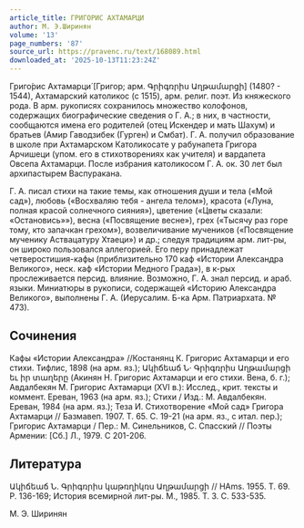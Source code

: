 ```yaml
---
article_title: ГРИГОРИС АХТАМАРЦИ
author: М. Э.Ширинян
volume: '13'
page_numbers: '87'
source_url: https://pravenc.ru/text/168089.html
downloaded_at: '2025-10-13T11:23:24Z'
---
```


Григо́рис Ахтамарци́ [Григор; арм. Գրիգռրիս Աղթամարցի] (1480? - 1544), Ахтамарский католикос (с 1515), арм. религ. поэт. Из княжеского рода. В арм. рукописях сохранилось множество колофонов, содержащих биографические сведения о Г. А.; в них, в частности, сообщаются имена его родителей (отец Искендер и мать Шахум) и братьев (Амир Гаводзибек (Гурген) и Смбат). Г. А. получил образование в школе при Ахтамарском Католикосате у рабунапета Григора Арчишеци (упом. его в стихотворениях как учителя) и вардапета Овсепа Ахтамарци. После избрания католикосом Г. А. ок. 30 лет был архипастырем Васпуракана.

Г. А. писал стихи на такие темы, как отношения души и тела («Мой сад»), любовь («Восхваляю тебя - ангела телом»), красота («Луна, полная красой солнечного сияния»), цветение («Цветы сказали: «Остановись»»), весна («Посвящение весне»), грех («Тысячу раз горе тому, кто запачкан грехом»), возвеличивание мучеников («Посвящение мученику Аствацатуру Хтаеци») и др.; следуя традициям арм. лит-ры, он широко пользовался аллегорией. Его перу принадлежат четверостишия-кафы (приблизительно 170 каф «Истории Александра Великого», неск. каф «Истории Медного Града»), в к-рых прослеживается персид. влияние. Возможно, Г. А. знал персид. и араб. языки. Миниатюры в рукописи, содержащей «Историю Александра Великого», выполнены Г. А. (Иерусалим. Б-ка Арм. Патриархата. № 473).

## Сочинения

Кафы «Истории Александра» //Костанянц К. Григорис Ахтамарци и его стихи. Тифлис, 1898 (на арм. яз.); Ակիճեաճ Ն· Գրիգռրիս Աղթամարցի եւ իր տաղերը (Акинян Н. Григорис Ахтамарци и его стихи. Вена, б. г.); Авдалбекян М. Григорис Ахтамарци (XVI в.): Исслед., крит. тексты и коммент. Ереван, 1963 (на арм. яз.); Стихи / Изд.: М. Авдалбекян. Ереван, 1984 (на арм. яз.); Теза И. Стихотворение «Мой сад» Григора Ахтамарци // Базмавеп. 1907. Т. 65. С. 19-21 (на арм. яз., с итал. пер.); Григорис Ахтамарци / Пер.: М. Синельников, С. Спасский // Поэты Армении: [Сб.] Л., 1979. С 201-206.

## Литература

Ակիճեաճ Ն. Գրիգռրիս կաթռղիկռս Աղթամարցի // HAms. 1955. Т. 69. P. 136-169; История всемирной лит-ры. М., 1985. Т. 3. С. 533-535.

М. Э.  Ширинян
